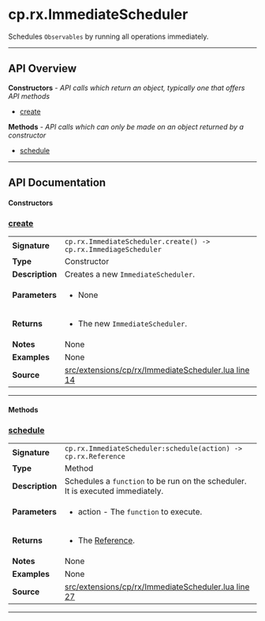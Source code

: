 # cp.rx.ImmediateScheduler

Schedules `Observables` by running all operations immediately.

---

## API Overview
**Constructors** - _API calls which return an object, typically one that offers API methods_
 * [create](#create)

**Methods** - _API calls which can only be made on an object returned by a constructor_
 * [schedule](#schedule)


---

## API Documentation

#### Constructors


### [create](#create)

|                                             |                                                                                     |
| --------------------------------------------|-------------------------------------------------------------------------------------|
| **Signature**                               | `cp.rx.ImmediateScheduler.create() -> cp.rx.ImmediageScheduler`                                                                    |
| **Type**                                    | Constructor                                                                     |
| **Description**                             | Creates a new `ImmediateScheduler`.                                                                     |
| **Parameters**                              | <ul><li>None</li></ul> |
| **Returns**                                 | <ul><li>The new `ImmediateScheduler`.</li></ul>          |
| **Notes**                                   | None |
| **Examples**                                | None |
| **Source**                                  | [src/extensions/cp/rx/ImmediateScheduler.lua line 14](https://github.com/CommandPost/CommandPost/blob/develop/src/extensions/cp/rx/ImmediateScheduler.lua#L14) |

---

#### Methods


### [schedule](#schedule)

|                                             |                                                                                     |
| --------------------------------------------|-------------------------------------------------------------------------------------|
| **Signature**                               | `cp.rx.ImmediateScheduler:schedule(action) -> cp.rx.Reference`                                                                    |
| **Type**                                    | Method                                                                     |
| **Description**                             | Schedules a `function` to be run on the scheduler. It is executed immediately.                                                                     |
| **Parameters**                              | <ul><li>action    - The `function` to execute.</li></ul> |
| **Returns**                                 | <ul><li>The [Reference](cp.rx.Reference.md).</li></ul>          |
| **Notes**                                   | None |
| **Examples**                                | None |
| **Source**                                  | [src/extensions/cp/rx/ImmediateScheduler.lua line 27](https://github.com/CommandPost/CommandPost/blob/develop/src/extensions/cp/rx/ImmediateScheduler.lua#L27) |

---

